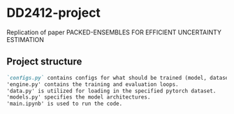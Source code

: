 # DD2412-project
Replication of paper PACKED-ENSEMBLES FOR EFFICIENT UNCERTAINTY ESTIMATION

## Project structure

```md
`configs.py` contains configs for what should be trained (model, dataset, etc.).
'engine.py' contains the training and evaluation loops.
'data.py' is utilized for loading in the specified pytorch dataset.
'models.py' specifies the model architectures.
'main.ipynb' is used to run the code.
```
